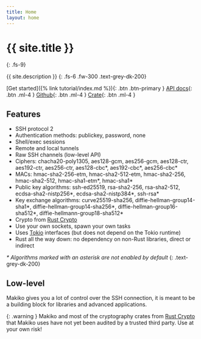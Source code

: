 ```yaml
---
title: Home
layout: home
---
```


# {{ site.title }}
{: .fs-9}

{{ site.description }}
{: .fs-6 .fw-300 .text-grey-dk-200}

[Get started]({% link tutorial/index.md %}){: .btn .btn-primary }
[API docs][docs-rs]{: .btn .ml-4 }
[Github][github]{: .btn .ml-4 }
[Crate][crates-io]{: .btn .ml-4 }

[docs-rs]: https://docs.rs/makiko/latest/makiko
[github]: https://github.com/honzasp/makiko
[crates-io]: https://crates.io/crates/makiko

## Features

- SSH protocol 2
- Authentication methods: publickey, password, none
- Shell/exec sessions
- Remote and local tunnels
- Raw SSH channels (low-level API)
- Ciphers: chacha20-poly1305, aes128-gcm, aes256-gcm, aes128-ctr, aes192-ctr,
  aes256-ctr, aes128-cbc\*, aes192-cbc\*, aes256-cbc\*
- MACs: hmac-sha2-256-etm, hmac-sha2-512-etm, hmac-sha2-256, hmac-sha2-512,
  hmac-sha1-etm\*, hmac-sha1\*
- Public key algorithms: ssh-ed25519, rsa-sha2-256, rsa-sha2-512,
  ecdsa-sha2-nistp256\*, ecdsa-sha2-nistp384\*, ssh-rsa\*
- Key exchange algorithms: curve25519-sha256, diffie-hellman-group14-sha1\*,
  diffie-hellman-group14-sha256\*, diffie-hellman-group16-sha512\*,
  diffie-hellmann-group18-sha512\*
- Crypto from [Rust Crypto][rust-crypto]
- Use your own sockets, spawn your own tasks
- Uses [Tokio][tokio] interfaces (but does not depend on the Tokio runtime)
- Rust all the way down: no dependency on non-Rust libraries, direct or indirect

[rust-crypto]: https://github.com/RustCrypto
[tokio]: https://tokio.rs/

<i>\* Algorithms marked with an asterisk are not enabled by default</i>
{: .text-grey-dk-200}

## Low-level

Makiko gives you a lot of control over the SSH connection, it is meant to be a building block for libraries and advanced applications.

{: .warning }
Makiko and most of the cryptography crates from [Rust Crypto][rust-crypto] that Makiko uses have not yet been audited by a trusted third party. Use at your own risk!
